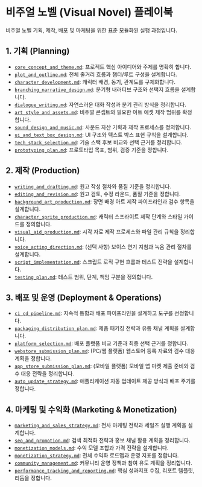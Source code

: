 # 비주얼 노벨 (Visual Novel) 플레이북

비주얼 노벨 기획, 제작, 배포 및 마케팅을 위한 표준 모듈화된 실행 과정입니다.

## 1. 기획 (Planning)

* [`core_concept_and_theme.md`](../modules/core_concept_and_theme.md): 프로젝트 핵심 아이디어와 주제를 명확히 합니다.
* [`plot_and_outline.md`](../modules/plot_and_outline.md): 전체 줄거리 흐름과 챕터/루트 구성을 설계합니다.
* [`character_development.md`](../modules/character_development.md): 캐릭터 배경, 동기, 관계도를 구체화합니다.
* [`branching_narrative_design.md`](../modules/branching_narrative_design.md): 분기형 내러티브 구조와 선택지 흐름을 설계합니다.
* [`dialogue_writing.md`](../modules/dialogue_writing.md): 자연스러운 대화 작성과 분기 관리 방식을 정리합니다.
* [`art_style_and_assets.md`](../modules/art_style_and_assets.md): 비주얼 콘셉트와 필요한 아트 에셋 제작 범위를 확정합니다.
* [`sound_design_and_music.md`](../modules/sound_design_and_music.md): 사운드 자산 기획과 제작 프로세스를 정의합니다.
* [`ui_and_text_box_design.md`](../modules/ui_and_text_box_design.md): UI 구조와 텍스트 박스 표현 규칙을 설계합니다.
* [`tech_stack_selection.md`](../modules/tech_stack_selection.md): 기술 스택 후보 비교와 선택 근거를 정리합니다.
* [`prototyping_plan.md`](../modules/prototyping_plan.md): 프로토타입 목표, 범위, 검증 기준을 정합니다.

## 2. 제작 (Production)

* [`writing_and_drafting.md`](../modules/writing_and_drafting.md): 원고 작성 절차와 품질 기준을 정리합니다.
* [`editing_and_revision.md`](../modules/editing_and_revision.md): 원고 검토, 수정 라운드, 품질 기준을 정합니다.
* [`background_art_production.md`](../modules/background_art_production.md): 장면 배경 아트 제작 파이프라인과 검수 항목을 설계합니다.
* [`character_sprite_production.md`](../modules/character_sprite_production.md): 캐릭터 스프라이트 제작 단계와 스타일 가이드를 정의합니다.
* [`visual_aid_production.md`](../modules/visual_aid_production.md): 시각 자료 제작 프로세스와 파일 관리 규칙을 정리합니다.
* [`voice_acting_direction.md`](../modules/voice_acting_direction.md): (선택 사항) 보이스 연기 지침과 녹음 관리 절차를 설계합니다.
* [`script_implementation.md`](../modules/script_implementation.md): 스크립트 로직 구현 흐름과 테스트 전략을 설계합니다.
* [`testing_plan.md`](../modules/testing_plan.md): 테스트 범위, 단계, 책임 구분을 정의합니다.

## 3. 배포 및 운영 (Deployment & Operations)

* [`ci_cd_pipeline.md`](../modules/ci_cd_pipeline.md): 지속적 통합과 배포 파이프라인을 설계하고 도구를 선정합니다.
* [`packaging_distribution_plan.md`](../modules/packaging_distribution_plan.md): 제품 패키징 전략과 유통 채널 계획을 설계합니다.
* [`platform_selection.md`](../modules/platform_selection.md): 배포 플랫폼 비교 기준과 최종 선택 근거를 정합니다.
* [`webstore_submission_plan.md`](../modules/webstore_submission_plan.md): (PC/웹 플랫폼) 웹스토어 등록 자료와 검수 대응 계획을 정합니다.
* [`app_store_submission_plan.md`](../modules/app_store_submission_plan.md): (모바일 플랫폼) 모바일 앱 마켓 제출 준비와 검수 대응 전략을 정리합니다.
* [`auto_update_strategy.md`](../modules/auto_update_strategy.md): 애플리케이션 자동 업데이트 제공 방식과 배포 주기를 정합니다.

## 4. 마케팅 및 수익화 (Marketing & Monetization)

* [`marketing_and_sales_strategy.md`](../modules/marketing_and_sales_strategy.md): 전사 마케팅 전략과 세일즈 실행 계획을 설계합니다.
* [`seo_and_promotion.md`](../modules/seo_and_promotion.md): 검색 최적화 전략과 홍보 채널 활용 계획을 정리합니다.
* [`monetization_models.md`](../modules/monetization_models.md): 수익 모델 조합과 가격 전략을 설계합니다.
* [`monetization_strategy.md`](../modules/monetization_strategy.md): 전체 수익화 로드맵과 운영 지표를 정합니다.
* [`community_management.md`](../modules/community_management.md): 커뮤니티 운영 정책과 참여 유도 계획을 정리합니다.
* [`performance_tracking_and_reporting.md`](../modules/performance_tracking_and_reporting.md): 핵심 성과지표 수집, 리포트 템플릿, 리듬을 정합니다.
